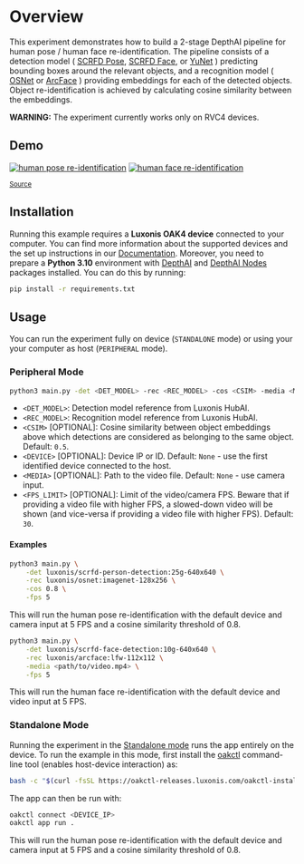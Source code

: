 # Overview

This experiment demonstrates how to build a 2-stage DepthAI pipeline for human pose / human face re-identification.
The pipeline consists of a detection model (
[SCRFD Pose](https://hub.luxonis.com/ai/models/c3830468-3178-4de6-bc09-0543bbe28b1c?view=page),
[SCRFD Face](https://hub.luxonis.com/ai/models/1f3d7546-66e4-43a8-8724-2fa27df1096f?view=page), or
[YuNet](https://hub.luxonis.com/ai/models/5d635f3c-45c0-41d2-8800-7ca3681b1915?view=page)
) predicting bounding boxes around the relevant objects, and a recognition model (
[OSNet](https://hub.luxonis.com/ai/models/6d853621-818b-4fa4-bd9a-d9bdcb5616e6?view=page) or
[ArcFace](https://hub.luxonis.com/ai/models/e24a577e-e2ff-4e4f-96b7-4afb63155eac?view=page)
) providing embeddings for each of the detected objects.
Object re-identification is achieved by calculating cosine similarity between the embeddings.

**WARNING:** The experiment currently works only on RVC4 devices.

## Demo

[![human pose re-identification](media/human_pose_reidentification.gif)](media/human_pose_reidentification.gif)
[![human face re-identification](media/human_face_reidentification.gif)](media/human_face_reidentification.gif)

<sup>[Source](https://www.pexels.com/video/happy-people-walking-on-green-grass-7551577/)</sup>

## Installation

Running this example requires a **Luxonis OAK4 device** connected to your computer. You can find more information about the supported devices and the set up instructions in our [Documentation](https://rvc4.docs.luxonis.com/hardware).
Moreover, you need to prepare a **Python 3.10** environment with [DepthAI](https://pypi.org/project/depthai/) and [DepthAI Nodes](https://pypi.org/project/depthai-nodes/) packages installed. You can do this by running:

```bash
pip install -r requirements.txt
```

## Usage

You can run the experiment fully on device (`STANDALONE` mode) or using your your computer as host (`PERIPHERAL` mode).

### Peripheral Mode

```bash
python3 main.py -det <DET_MODEL> -rec <REC_MODEL> -cos <CSIM> -media <MEDIA> -fps <FPS_LIMIT> --device <DEVICE>
```

- `<DET_MODEL>`: Detection model reference from Luxonis HubAI.
- `<REC_MODEL>`: Recognition model reference from Luxonis HubAI.
- `<CSIM>` \[OPTIONAL\]: Cosine similarity between object embeddings above which detections are considered as belonging to the same object. Default: `0.5`.
- `<DEVICE>` \[OPTIONAL\]: Device IP or ID. Default: `None` - use the first identified device connected to the host.
- `<MEDIA>` \[OPTIONAL\]: Path to the video file. Default: `None` - use camera input.
- `<FPS_LIMIT>` \[OPTIONAL\]: Limit of the video/camera FPS. Beware that if providing a video file with higher FPS, a slowed-down video will be shown (and vice-versa if providing a video file with higher FPS). Default: `30`.

#### Examples

```bash
python3 main.py \
    -det luxonis/scrfd-person-detection:25g-640x640 \
    -rec luxonis/osnet:imagenet-128x256 \
    -cos 0.8 \
    -fps 5
```

This will run the human pose re-identification with the default device and camera input at 5 FPS and a cosine similarity threshold of 0.8.

```bash
python3 main.py \
    -det luxonis/scrfd-face-detection:10g-640x640 \
    -rec luxonis/arcface:lfw-112x112 \
    -media <path/to/video.mp4> \
    -fps 5
```

This will run the human face re-identification with the default device and video input at 5 FPS.


### Standalone Mode

Running the experiment in the [Standalone mode](https://rvc4.docs.luxonis.com/software/depthai/standalone/) runs the app entirely on the device.
To run the example in this mode, first install the [oakctl](https://rvc4.docs.luxonis.com/software/tools/oakctl/) command-line tool (enables host-device interaction) as:

```bash
bash -c "$(curl -fsSL https://oakctl-releases.luxonis.com/oakctl-installer.sh)"
```

The app can then be run with:

```bash
oakctl connect <DEVICE_IP>
oakctl app run .
```

This will run the human pose re-identification with the default device and camera input at 5 FPS and a cosine similarity threshold of 0.8.